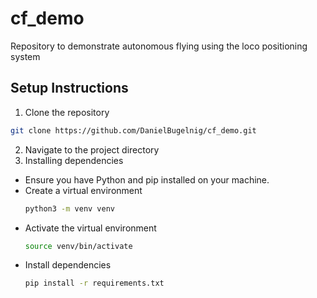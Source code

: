 # cf_demo
Repository to demonstrate autonomous flying using the loco positioning system

## Setup Instructions
1. Clone the repository
```bash
git clone https://github.com/DanielBugelnig/cf_demo.git
```
2. Navigate to the project directory
3. Installing dependencies

- Ensure you have Python and pip installed on your machine. 
- Create a virtual environment
   ```bash
   python3 -m venv venv
- Activate the virtual environment
  ```bash
  source venv/bin/activate
- Install dependencies
   ```bash
   pip install -r requirements.txt




